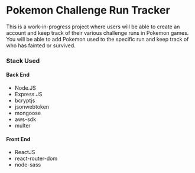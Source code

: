 # Pokemon Challenge Run Tracker

This is a work-in-progress project where users will be able to create an account and keep track of their various challenge runs in Pokemon games. You will be able to add Pokemon used to the specific run and keep track of who has fainted or survived. 

### Stack Used
#### Back End
- Node.JS
- Express.JS
- bcryptjs
- jsonwebtoken
- mongoose
- aws-sdk
- multer

#### Front End
- ReactJS
- react-router-dom
- node-sass